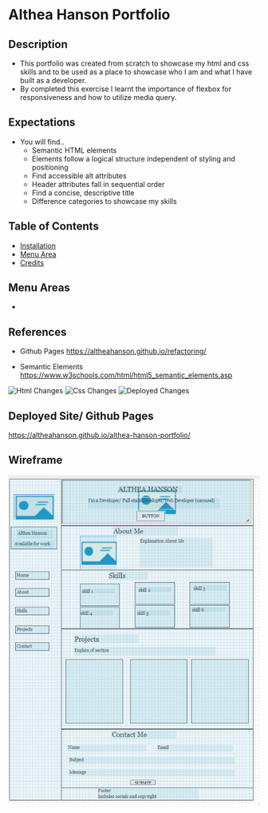 # Althea Hanson Portfolio

## Description
- This portfolio was created from scratch to showcase my html and css skills and to be used as a place to showcase who I am and what I have built as a developer.
- By completed this exercise I learnt the importance of flexbox for responsiveness and how to utilize media query.


## Expectations
- You will find..
    - Semantic HTML elements
    - Elements follow a logical structure independent of styling and positioning
    - Find accessible alt attributes
    - Header attributes fall in sequential order
    - Find a concise, descriptive title
    - Difference categories to showcase my skills

## Table of Contents
- [Installation](#installation)
- [Menu Area](#menu-area)
- [Credits](#credits)

## Menu Areas
-   


## References
- Github Pages
https://altheahanson.github.io/refactoring/

- Semantic Elements
https://www.w3schools.com/html/html5_semantic_elements.asp

![Html Changes](./assets/images/html-changes-pic.png)
![Css Changes](./assets/images/css-changes-pic.png)
![Deployed Changes](./assets/images/deployed-heriseon-page.png)





## Deployed Site/ Github Pages
https://altheahanson.github.io/althea-hanson-portfolio/

## Wireframe
![Wireframe](./assets/images/Althea%20Hanson%20Portfolio%20Wireframe.png)